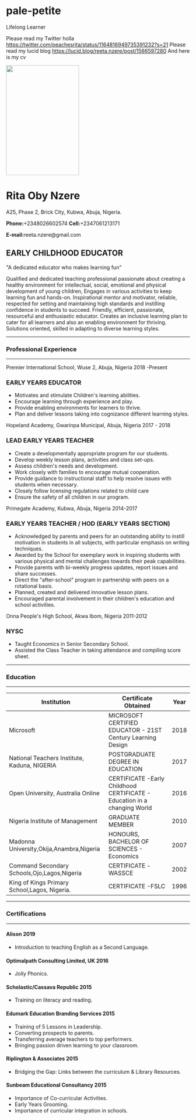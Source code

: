 # pale-petite
Lifelong Learner

Please read my Twitter holla https://twitter.com/peachesrita/status/1164816949735391232?s=21
Please read my lucid blog https://lucid.blog/reeta.nzere/post/1566597280
And here is my cv<html>
<head>
<title>Rita’s           CV</title>
<Img src="https://res.cloudinary.com/pearl1212/image/upload/v1566548467/A2653B5A-0071-4AC9-94F5-5505274C4BCF_lxvrmb.jpg" width="200" height="300">
</head>
<h1>Rita Oby Nzere</h1>
</head>
</head>

<body>
<body>
<p> A25, Phase 2, Brick City, Kubwa, Abuja, Nigeria.
<p/>
<p><strong>Phone:</strong>+2348026602574 <strong>Cell:</strong>+2347061213171 </p>
<p><strong>E-mail:</strong>reeta.nzere@gmail.com</p>
</body>
<head>
<h2>EARLY CHILDHOOD EDUCATOR</h2>
</head>
<body>
<p>"A dedicated educator who makes learning fun"</p>
<p>
Qualified and dedicated teaching professional passionate about creating a healthy environment for intellectual, social, emotional and physical development of young children, Engages in various activities to keep learning fun and hands-on. Inspirational mentor and motivator, reliable, respected for setting and maintaining high standards and instilling confidence in students to succeed. Friendly, efficient, passionate, resourceful and enthusiastic educator. Creates an inclusive learning plan to cater for all learners and also an enabling environment for thriving. Solutions oriented, skilled in adapting to diverse learning styles.</p>
</body>
<hr>
<head>
<h3> Professional Experience</h3></head>
<hr>
<p> Premier International School, Wuse 2, Abuja, Nigeria                                      2018 -Present</p>
<head><h3>EARLY YEARS EDUCATOR</h3></head>
<body>
<ul><li>Motivates and stimulate Children's learning abilities.</li>
<li>Encourage learning through experience and play.</li>
<li>Provide enabling environments for learners to thrive.</li>
<li>Plan and deliver lessons taking into cognizance different learning styles.</li>
</ul></body>
<body>
<p>Hopeland Academy, Gwarinpa Municipal, Abuja, Nigeria                               2017 - 2018</p>
<head><h3> LEAD EARLY YEARS TEACHER</h3></head> 
<body>
<ul><li>Create a developmentally appropriate program for our students.</li>
<li>Develop weekly lesson plans, activities and class set-ups.</li>
<li>Assess children's needs and development.</li>
<li>Work closely with families to encourage mutual cooperation.</li>
<li>Provide guidance to instructional staff to help resolve issues with students when necessary.</li>
<li>Closely follow licensing regulations related to child care</li>
<li>Ensure the safety of all children in our program.</li></ul>
</body>
<body>
<p>Primegate Academy, Kubwa, Abuja, Nigeria                                                2014-2017</p>
<head>
<h3>EARLY YEARS TEACHER / HOD (EARLY YEARS SECTION)</h3>
</head>
<ul>
<li>Acknowledged by parents and peers for an outstanding ability to instill motivation in students in all subjects, with particular emphasis on writing techniques.</li>
<li>Awarded by the School for exemplary work in inspiring students with various physical and mental challenges towards their peak capabilities.</li>
<li>Provide parents with bi-weekly progress updates, report issues and share successes.</li>
<li>Direct the "after-school" program in partnership with peers on a rotational basis.</li>
<li>Planned, created and delivered innovative lesson plans.</li>
<li>Encouraged parental involvement in their children's education and school activities.</li>
</ul>
</body>
<body>
<p>Onna People's High School, Akwa Ibom, Nigeria                                                  2011-2012</p>
<head>
<h3>NYSC</h3>
</head>
<ul>
<li>Taught Economics in Senior Secondary School.</li>
<li>Assisted the Class Teacher in taking attendance and compiling score sheet.</li>
</ul>
</body>
<hr>
<head><h3>Education </h3>
</head>
<hr>
<table>
<thead>
<th>Institution</th>
<th>Certificate Obtained</th>
<th>Year</th>
</thead>
<tbody>
<tr>
<td>Microsoft</td>
<td>MICROSOFT CERTIFIED EDUCATOR - 21ST Century Learning Design</td>
<td>2018</td>
</tr>
<tr>
<td>National Teachers Institute, Kaduna, NIGERIA</td>
<td>POSTGRADUATE DEGREE IN EDUCATION                            </td>
<td>2017</td>
</tr>
<tr>
 <td>Open University, Australia Online</td>
<td>CERTIFICATE -Early Childhood
CERTIFICATE - Education in a changing World</td>
<td>2016</td>
</tr>
<tr>
<td>Nigeria Institute of Management</td>
<td>GRADUATE MEMBER</td>
<td>2010</td>
</tr>
<tr>
<td>Madonna University,Okija,Anambra,Nigeria</td>
<td>HONOURS, BACHELOR OF SCIENCES - Economics</td>
<td>2007</td>
</tr>
<tr>
<td>Command Secondary Schools,Ojo,Lagos,Nigeria                         </td>
<td>CERTIFICATE -WASSCE</td>
<td>2002</td>
</tr>
<tr>
<td>King of Kings Primary School,Lagos, Nigeria.</td>
<td> CERTIFICATE -FSLC</td>
<td>1996</td>
</tr>
</tbody>
</table>
<hr>
<head>
<h3>Certifications</h3>
</head>
<hr>
<head>
<h4> Alison                                                                                 2019</h4>
</head>
<body><ul>
<li>Introduction to teaching English as a Second Language.</li>
</ul>
</body>
<head>
<h4>Optimalpath Consulting Limited, UK                                            2016</h4>
</head>
<body><ul>
<li>Jolly Phonics.</li>
</ul>
</body>
<head>
<h4>Scholastic/Cassava Republic                                               2015</h4>
</head>
<body><ul>
<li>Training on literacy and reading.</li>
</ul>
</body>
<head>
<h4>Edumark Education Branding Services                                  2015</h4>
</head>
<body><ul>
<li>Training of 5 Lessons in Leadership.</li>
<li>Converting prospects to parents.</li>
<li>Transferring average teachers to top performers.</li>
<li>Bringing passion driven learning to your classroom.</li>
</ul>
</body>
<head>
<h4> Riplington & Associates                                                        2015</h4>
</head>
<body><ul>
<li>Bridging the Gap: Links between the curriculum & Library Resources.</li>
</ul>
</body>
<head>
<h4>Sunbeam Educational Consultancy                                        2015</h4>
</head>
<body><ul>
<li>Importance of Co-curricular Activities.</li>
<li>Early Years Grooming.</li>
<li>Importance of curricular integration in schools.</li>
</ul>
</body>
</body>
</html>
